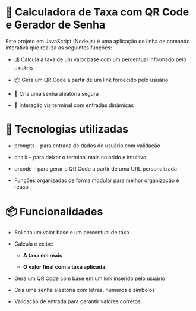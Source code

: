 # 🧮 Calculadora de Taxa com QR Code e Gerador de Senha
Este projeto em JavaScript (Node.js) é uma aplicação de linha de comando interativa que realiza as seguintes funções:

* 💰 Calcula a taxa de um valor base com um percentual informado pelo usuário

* 📦 Gera um QR Code a partir de um link fornecido pelo usuário

* 🔐 Cria uma senha aleatória segura

* 💬 Interação via terminal com entradas dinâmicas

# 🚀 Tecnologias utilizadas
* prompts – para entrada de dados do usuário com validação

* chalk – para deixar o terminal mais colorido e intuitivo

* qrcode – para gerar o QR Code a partir de uma URL personalizada

* Funções organizadas de forma modular para melhor organização e reuso

# 📦 Funcionalidades
* Solicita um valor base e um percentual de taxa

* Calcula e exibe:

  * **A taxa em reais**

  * **O valor final com a taxa aplicada**

* Gera um QR Code com base em um link inserido pelo usuário

* Cria uma senha aleatória com letras, números e símbolos

* Validação de entrada para garantir valores corretos
